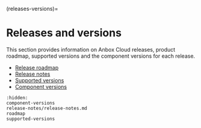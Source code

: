 (releases-versions)=
# Releases and versions

This section provides information on Anbox Cloud releases, product roadmap, supported versions and the component versions for each release.

* [Release roadmap](https://discourse.ubuntu.com/t/release-roadmap/19359)
* [Release notes](https://discourse.ubuntu.com/t/release-notes/17842)
* [Supported versions](https://discourse.ubuntu.com/t/supported-versions/21046)
* [Component versions](https://discourse.ubuntu.com/t/component-versions/21413)

```{toctree}
:hidden:
component-versions
release-notes/release-notes.md
roadmap
supported-versions
```
